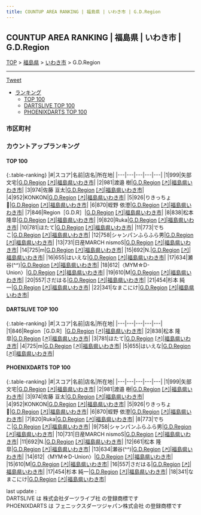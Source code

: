 ```yaml
---
title: COUNTUP AREA RANKING | 福島県 | いわき市 | G.D.Region
---
```

## COUNTUP AREA RANKING | 福島県 | いわき市 | G.D.Region

[TOP](/darts/rank/) > [福島県](/darts/rank/福島県/) > [いわき市](/darts/rank/福島県/いわき市/) > G.D.Region

___

<a href="https://twitter.com/share?ref_src=twsrc%5Etfw" data-text="COUNTUP AREA RANKING | 福島県いわき市G.D.Region" class="twitter-share-button" data-hashtags="DARTSLIVE,PHOENIXDARTS,darts,ダーツ" data-show-count="false">Tweet</a>

* [ランキング](#カウントアップランキング)
    * [TOP 100](#top-100)
    * [DARTSLIVE TOP 100](#dartslive-top-100)
    * [PHOENIXDARTS TOP 100](#phoenixdarts-top-100)

### 市区町村

<ul>

</ul>

### カウントアップランキング

#### TOP 100



{:.table-ranking}
|#|スコア|名前|店名|所在地|
|---|---|---|---|---|
|1|999|<span class="rank-name-pd">矢部 文宅</span>|<a href="/darts/rank/shops/95536.html">G.D.Region</a> <a href="https://vs.phoenixdarts.com/jp/shop/shopDetailInfo/s_95536?s_seq=95536">[↗]</a>|<a href="/darts/rank/福島県/いわき市">福島県いわき市</a>|
|2|981|<span class="rank-name-pd">渡邉 樹</span>|<a href="/darts/rank/shops/95536.html">G.D.Region</a> <a href="https://vs.phoenixdarts.com/jp/shop/shopDetailInfo/s_95536?s_seq=95536">[↗]</a>|<a href="/darts/rank/福島県/いわき市">福島県いわき市</a>|
|3|974|<span class="rank-name-pd"><span class="pro-icon-pd"></span>佐藤 亘太</span>|<a href="/darts/rank/shops/95536.html">G.D.Region</a> <a href="https://vs.phoenixdarts.com/jp/shop/shopDetailInfo/s_95536?s_seq=95536">[↗]</a>|<a href="/darts/rank/福島県/いわき市">福島県いわき市</a>|
|4|952|<span class="rank-name-pd">KONKON</span>|<a href="/darts/rank/shops/95536.html">G.D.Region</a> <a href="https://vs.phoenixdarts.com/jp/shop/shopDetailInfo/s_95536?s_seq=95536">[↗]</a>|<a href="/darts/rank/福島県/いわき市">福島県いわき市</a>|
|5|926|<span class="rank-name-pd">りきっちょ🥔</span>|<a href="/darts/rank/shops/95536.html">G.D.Region</a> <a href="https://vs.phoenixdarts.com/jp/shop/shopDetailInfo/s_95536?s_seq=95536">[↗]</a>|<a href="/darts/rank/福島県/いわき市">福島県いわき市</a>|
|6|870|<span class="rank-name-pd"><span class="pro-icon-pd"></span>蛭野 依澄</span>|<a href="/darts/rank/shops/95536.html">G.D.Region</a> <a href="https://vs.phoenixdarts.com/jp/shop/shopDetailInfo/s_95536?s_seq=95536">[↗]</a>|<a href="/darts/rank/福島県/いわき市">福島県いわき市</a>|
|7|846|<span class="rank-name-dl">Region［G.D.R］</span>|<a href="/darts/rank/shops/7cb58bcc64ed6821a3f63593b5358cc4.html">G.D.Region</a> <a href="https://search.dartslive.com/jp/shop/7cb58bcc64ed6821a3f63593b5358cc4">[↗]</a>|<a href="/darts/rank/福島県/いわき市">福島県いわき市</a>|
|8|838|<span class="rank-name-dl">松本 隆皐</span>|<a href="/darts/rank/shops/7cb58bcc64ed6821a3f63593b5358cc4.html">G.D.Region</a> <a href="https://search.dartslive.com/jp/shop/7cb58bcc64ed6821a3f63593b5358cc4">[↗]</a>|<a href="/darts/rank/福島県/いわき市">福島県いわき市</a>|
|9|820|<span class="rank-name-pd">Ruka</span>|<a href="/darts/rank/shops/95536.html">G.D.Region</a> <a href="https://vs.phoenixdarts.com/jp/shop/shopDetailInfo/s_95536?s_seq=95536">[↗]</a>|<a href="/darts/rank/福島県/いわき市">福島県いわき市</a>|
|10|781|<span class="rank-name-dl">ほたて</span>|<a href="/darts/rank/shops/7cb58bcc64ed6821a3f63593b5358cc4.html">G.D.Region</a> <a href="https://search.dartslive.com/jp/shop/7cb58bcc64ed6821a3f63593b5358cc4">[↗]</a>|<a href="/darts/rank/福島県/いわき市">福島県いわき市</a>|
|11|773|<span class="rank-name-pd">でちこ</span>|<a href="/darts/rank/shops/95536.html">G.D.Region</a> <a href="https://vs.phoenixdarts.com/jp/shop/shopDetailInfo/s_95536?s_seq=95536">[↗]</a>|<a href="/darts/rank/福島県/いわき市">福島県いわき市</a>|
|12|758|<span class="rank-name-pd">シャンパンふらふら男</span>|<a href="/darts/rank/shops/95536.html">G.D.Region</a> <a href="https://vs.phoenixdarts.com/jp/shop/shopDetailInfo/s_95536?s_seq=95536">[↗]</a>|<a href="/darts/rank/福島県/いわき市">福島県いわき市</a>|
|13|731|<span class="rank-name-pd">日産MARCH nismoS</span>|<a href="/darts/rank/shops/95536.html">G.D.Region</a> <a href="https://vs.phoenixdarts.com/jp/shop/shopDetailInfo/s_95536?s_seq=95536">[↗]</a>|<a href="/darts/rank/福島県/いわき市">福島県いわき市</a>|
|14|725|<span class="rank-name-dl">m</span>|<a href="/darts/rank/shops/7cb58bcc64ed6821a3f63593b5358cc4.html">G.D.Region</a> <a href="https://search.dartslive.com/jp/shop/7cb58bcc64ed6821a3f63593b5358cc4">[↗]</a>|<a href="/darts/rank/福島県/いわき市">福島県いわき市</a>|
|15|692|<span class="rank-name-pd">N.</span>|<a href="/darts/rank/shops/95536.html">G.D.Region</a> <a href="https://vs.phoenixdarts.com/jp/shop/shopDetailInfo/s_95536?s_seq=95536">[↗]</a>|<a href="/darts/rank/福島県/いわき市">福島県いわき市</a>|
|16|655|<span class="rank-name-dl">はいえな</span>|<a href="/darts/rank/shops/7cb58bcc64ed6821a3f63593b5358cc4.html">G.D.Region</a> <a href="https://search.dartslive.com/jp/shop/7cb58bcc64ed6821a3f63593b5358cc4">[↗]</a>|<a href="/darts/rank/福島県/いわき市">福島県いわき市</a>|
|17|634|<span class="rank-name-pd">瀬谷(^^)</span>|<a href="/darts/rank/shops/95536.html">G.D.Region</a> <a href="https://vs.phoenixdarts.com/jp/shop/shopDetailInfo/s_95536?s_seq=95536">[↗]</a>|<a href="/darts/rank/福島県/いわき市">福島県いわき市</a>|
|18|612|<span class="rank-name-pd">〈MYM☆D-Union〉</span>|<a href="/darts/rank/shops/95536.html">G.D.Region</a> <a href="https://vs.phoenixdarts.com/jp/shop/shopDetailInfo/s_95536?s_seq=95536">[↗]</a>|<a href="/darts/rank/福島県/いわき市">福島県いわき市</a>|
|19|610|<span class="rank-name-pd">M</span>|<a href="/darts/rank/shops/95536.html">G.D.Region</a> <a href="https://vs.phoenixdarts.com/jp/shop/shopDetailInfo/s_95536?s_seq=95536">[↗]</a>|<a href="/darts/rank/福島県/いわき市">福島県いわき市</a>|
|20|557|<span class="rank-name-pd">さだはる</span>|<a href="/darts/rank/shops/95536.html">G.D.Region</a> <a href="https://vs.phoenixdarts.com/jp/shop/shopDetailInfo/s_95536?s_seq=95536">[↗]</a>|<a href="/darts/rank/福島県/いわき市">福島県いわき市</a>|
|21|454|<span class="rank-name-pd"><span class="pro-icon-pd"></span>杉本 純一</span>|<a href="/darts/rank/shops/95536.html">G.D.Region</a> <a href="https://vs.phoenixdarts.com/jp/shop/shopDetailInfo/s_95536?s_seq=95536">[↗]</a>|<a href="/darts/rank/福島県/いわき市">福島県いわき市</a>|
|22|341|<span class="rank-name-pd">なまこにけ</span>|<a href="/darts/rank/shops/95536.html">G.D.Region</a> <a href="https://vs.phoenixdarts.com/jp/shop/shopDetailInfo/s_95536?s_seq=95536">[↗]</a>|<a href="/darts/rank/福島県/いわき市">福島県いわき市</a>|


#### DARTSLIVE TOP 100



{:.table-ranking}
|#|スコア|名前|店名|所在地|
|---|---|---|---|---|
|1|846|<span class="rank-name-dl">Region［G.D.R］</span>|<a href="/darts/rank/shops/7cb58bcc64ed6821a3f63593b5358cc4.html">G.D.Region</a> <a href="https://search.dartslive.com/jp/shop/7cb58bcc64ed6821a3f63593b5358cc4">[↗]</a>|<a href="/darts/rank/福島県/いわき市">福島県いわき市</a>|
|2|838|<span class="rank-name-dl">松本 隆皐</span>|<a href="/darts/rank/shops/7cb58bcc64ed6821a3f63593b5358cc4.html">G.D.Region</a> <a href="https://search.dartslive.com/jp/shop/7cb58bcc64ed6821a3f63593b5358cc4">[↗]</a>|<a href="/darts/rank/福島県/いわき市">福島県いわき市</a>|
|3|781|<span class="rank-name-dl">ほたて</span>|<a href="/darts/rank/shops/7cb58bcc64ed6821a3f63593b5358cc4.html">G.D.Region</a> <a href="https://search.dartslive.com/jp/shop/7cb58bcc64ed6821a3f63593b5358cc4">[↗]</a>|<a href="/darts/rank/福島県/いわき市">福島県いわき市</a>|
|4|725|<span class="rank-name-dl">m</span>|<a href="/darts/rank/shops/7cb58bcc64ed6821a3f63593b5358cc4.html">G.D.Region</a> <a href="https://search.dartslive.com/jp/shop/7cb58bcc64ed6821a3f63593b5358cc4">[↗]</a>|<a href="/darts/rank/福島県/いわき市">福島県いわき市</a>|
|5|655|<span class="rank-name-dl">はいえな</span>|<a href="/darts/rank/shops/7cb58bcc64ed6821a3f63593b5358cc4.html">G.D.Region</a> <a href="https://search.dartslive.com/jp/shop/7cb58bcc64ed6821a3f63593b5358cc4">[↗]</a>|<a href="/darts/rank/福島県/いわき市">福島県いわき市</a>|


#### PHOENIXDARTS TOP 100



{:.table-ranking}
|#|スコア|名前|店名|所在地|
|---|---|---|---|---|
|1|999|<span class="rank-name-pd">矢部 文宅</span>|<a href="/darts/rank/shops/95536.html">G.D.Region</a> <a href="https://vs.phoenixdarts.com/jp/shop/shopDetailInfo/s_95536?s_seq=95536">[↗]</a>|<a href="/darts/rank/福島県/いわき市">福島県いわき市</a>|
|2|981|<span class="rank-name-pd">渡邉 樹</span>|<a href="/darts/rank/shops/95536.html">G.D.Region</a> <a href="https://vs.phoenixdarts.com/jp/shop/shopDetailInfo/s_95536?s_seq=95536">[↗]</a>|<a href="/darts/rank/福島県/いわき市">福島県いわき市</a>|
|3|974|<span class="rank-name-pd"><span class="pro-icon-pd"></span>佐藤 亘太</span>|<a href="/darts/rank/shops/95536.html">G.D.Region</a> <a href="https://vs.phoenixdarts.com/jp/shop/shopDetailInfo/s_95536?s_seq=95536">[↗]</a>|<a href="/darts/rank/福島県/いわき市">福島県いわき市</a>|
|4|952|<span class="rank-name-pd">KONKON</span>|<a href="/darts/rank/shops/95536.html">G.D.Region</a> <a href="https://vs.phoenixdarts.com/jp/shop/shopDetailInfo/s_95536?s_seq=95536">[↗]</a>|<a href="/darts/rank/福島県/いわき市">福島県いわき市</a>|
|5|926|<span class="rank-name-pd">りきっちょ🥔</span>|<a href="/darts/rank/shops/95536.html">G.D.Region</a> <a href="https://vs.phoenixdarts.com/jp/shop/shopDetailInfo/s_95536?s_seq=95536">[↗]</a>|<a href="/darts/rank/福島県/いわき市">福島県いわき市</a>|
|6|870|<span class="rank-name-pd"><span class="pro-icon-pd"></span>蛭野 依澄</span>|<a href="/darts/rank/shops/95536.html">G.D.Region</a> <a href="https://vs.phoenixdarts.com/jp/shop/shopDetailInfo/s_95536?s_seq=95536">[↗]</a>|<a href="/darts/rank/福島県/いわき市">福島県いわき市</a>|
|7|820|<span class="rank-name-pd">Ruka</span>|<a href="/darts/rank/shops/95536.html">G.D.Region</a> <a href="https://vs.phoenixdarts.com/jp/shop/shopDetailInfo/s_95536?s_seq=95536">[↗]</a>|<a href="/darts/rank/福島県/いわき市">福島県いわき市</a>|
|8|773|<span class="rank-name-pd">でちこ</span>|<a href="/darts/rank/shops/95536.html">G.D.Region</a> <a href="https://vs.phoenixdarts.com/jp/shop/shopDetailInfo/s_95536?s_seq=95536">[↗]</a>|<a href="/darts/rank/福島県/いわき市">福島県いわき市</a>|
|9|758|<span class="rank-name-pd">シャンパンふらふら男</span>|<a href="/darts/rank/shops/95536.html">G.D.Region</a> <a href="https://vs.phoenixdarts.com/jp/shop/shopDetailInfo/s_95536?s_seq=95536">[↗]</a>|<a href="/darts/rank/福島県/いわき市">福島県いわき市</a>|
|10|731|<span class="rank-name-pd">日産MARCH nismoS</span>|<a href="/darts/rank/shops/95536.html">G.D.Region</a> <a href="https://vs.phoenixdarts.com/jp/shop/shopDetailInfo/s_95536?s_seq=95536">[↗]</a>|<a href="/darts/rank/福島県/いわき市">福島県いわき市</a>|
|11|692|<span class="rank-name-pd">N.</span>|<a href="/darts/rank/shops/95536.html">G.D.Region</a> <a href="https://vs.phoenixdarts.com/jp/shop/shopDetailInfo/s_95536?s_seq=95536">[↗]</a>|<a href="/darts/rank/福島県/いわき市">福島県いわき市</a>|
|12|661|<span class="rank-name-pd">松本 隆皐</span>|<a href="/darts/rank/shops/95536.html">G.D.Region</a> <a href="https://vs.phoenixdarts.com/jp/shop/shopDetailInfo/s_95536?s_seq=95536">[↗]</a>|<a href="/darts/rank/福島県/いわき市">福島県いわき市</a>|
|13|634|<span class="rank-name-pd">瀬谷(^^)</span>|<a href="/darts/rank/shops/95536.html">G.D.Region</a> <a href="https://vs.phoenixdarts.com/jp/shop/shopDetailInfo/s_95536?s_seq=95536">[↗]</a>|<a href="/darts/rank/福島県/いわき市">福島県いわき市</a>|
|14|612|<span class="rank-name-pd">〈MYM☆D-Union〉</span>|<a href="/darts/rank/shops/95536.html">G.D.Region</a> <a href="https://vs.phoenixdarts.com/jp/shop/shopDetailInfo/s_95536?s_seq=95536">[↗]</a>|<a href="/darts/rank/福島県/いわき市">福島県いわき市</a>|
|15|610|<span class="rank-name-pd">M</span>|<a href="/darts/rank/shops/95536.html">G.D.Region</a> <a href="https://vs.phoenixdarts.com/jp/shop/shopDetailInfo/s_95536?s_seq=95536">[↗]</a>|<a href="/darts/rank/福島県/いわき市">福島県いわき市</a>|
|16|557|<span class="rank-name-pd">さだはる</span>|<a href="/darts/rank/shops/95536.html">G.D.Region</a> <a href="https://vs.phoenixdarts.com/jp/shop/shopDetailInfo/s_95536?s_seq=95536">[↗]</a>|<a href="/darts/rank/福島県/いわき市">福島県いわき市</a>|
|17|454|<span class="rank-name-pd"><span class="pro-icon-pd"></span>杉本 純一</span>|<a href="/darts/rank/shops/95536.html">G.D.Region</a> <a href="https://vs.phoenixdarts.com/jp/shop/shopDetailInfo/s_95536?s_seq=95536">[↗]</a>|<a href="/darts/rank/福島県/いわき市">福島県いわき市</a>|
|18|341|<span class="rank-name-pd">なまこにけ</span>|<a href="/darts/rank/shops/95536.html">G.D.Region</a> <a href="https://vs.phoenixdarts.com/jp/shop/shopDetailInfo/s_95536?s_seq=95536">[↗]</a>|<a href="/darts/rank/福島県/いわき市">福島県いわき市</a>|


<div class="footer border-top border-gray-light mt-5 pt-3 text-right text-gray">
    last update : <span style="font-weight: italic" id="foot_last_modified"></span><br />
    DARTSLIVE は 株式会社ダーツライブ社 の登録商標です<br />
    PHOENIXDARTS は フェニックスダーツジャパン株式会社 の登録商標です<br />
</div>

<script src="https://cdnjs.cloudflare.com/ajax/libs/jquery.tablesorter/2.31.3/js/jquery.tablesorter.min.js" integrity="sha512-qzgd5cYSZcosqpzpn7zF2ZId8f/8CHmFKZ8j7mU4OUXTNRd5g+ZHBPsgKEwoqxCtdQvExE5LprwwPAgoicguNg==" crossorigin="anonymous" referrerpolicy="no-referrer"></script>
<link rel="stylesheet" href="https://cdnjs.cloudflare.com/ajax/libs/jquery.tablesorter/2.31.3/css/theme.default.min.css" integrity="sha512-wghhOJkjQX0Lh3NSWvNKeZ0ZpNn+SPVXX1Qyc9OCaogADktxrBiBdKGDoqVUOyhStvMBmJQ8ZdMHiR3wuEq8+w==" crossorigin="anonymous" referrerpolicy="no-referrer" />
<script>
$(function() {
    $(".table-ranking").tablesorter({sortList:[[0, 0]]});
    $("#foot_last_modified").text(formatDate(new Date(document.lastModified), 'yyyy-MM-dd HH:mm:ss'));
});
</script>

<script async src="https://platform.twitter.com/widgets.js" charset="utf-8"></script>